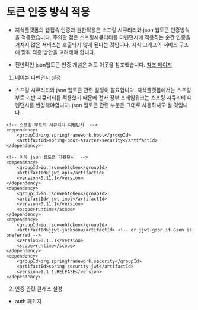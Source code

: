 # 토큰 인증 방식 적용 
- 지식플랫폼의 웹접속 인증과 권한적용은 스프링 시큐리티와 json 웹토큰 인증방식을 적용했습니다. 주의할 점은 스프링시큐리티를 디펜던시에 적용하는 순간 인증을 거치지 않은 서비스는 호출되지 않게 된다는 것입니다. 지식 그래프의 서비스 구조에 맞춰 적용 방안을 고려해야 합니다.

- 전반적인 json웹토큰 인증 개념은 저도 이곳을 참조했습니다. [참조 페이지](https://velog.io/@ehdrms2034/Spring-Security-JWT-Redis%EB%A5%BC-%ED%86%B5%ED%95%9C-%ED%9A%8C%EC%9B%90%EC%9D%B8%EC%A6%9D%ED%97%88%EA%B0%80-%EA%B5%AC%ED%98%84)


1. 메이븐 디펜던시 설정
- 스프링 시큐리티와 json 웹토큰 관련 설정이 필요합니다. 지식플랫폼에서는 스프링 부트 기반 시큐리티를 적용했기 때문에 전자 정부 프레임워크는 스프링 시큐리티 디펜던시를 변경해야합니다. json 웹토큰 관련 부분은 그대로 사용하셔도 될 것입니다.
```
<!-- 스프링 부트의 시큐리티 디펜던시  -->
<dependency>
    <groupId>org.springframework.boot</groupId>
    <artifactId>spring-boot-starter-security</artifactId>
</dependency>

<!-- 이하 json 웹토큰 디펜던시  -->
<dependency>
    <groupId>io.jsonwebtoken</groupId>
    <artifactId>jjwt-api</artifactId>
    <version>0.11.1</version>
</dependency>
<dependency>
    <groupId>io.jsonwebtoken</groupId>
    <artifactId>jjwt-impl</artifactId>
    <version>0.11.1</version>
    <scope>runtime</scope>
</dependency>
<dependency>
    <groupId>io.jsonwebtoken</groupId>
    <artifactId>jjwt-jackson</artifactId> <!-- or jjwt-gson if Gson is preferred -->
    <version>0.11.1</version>
    <scope>runtime</scope>
</dependency>
<dependency>
    <groupId>org.springframework.security</groupId>
    <artifactId>spring-security-jwt</artifactId>
    <version>1.1.1.RELEASE</version>
</dependency>
```
2. 인증 관련 클래스 설정
- auth 패키지

